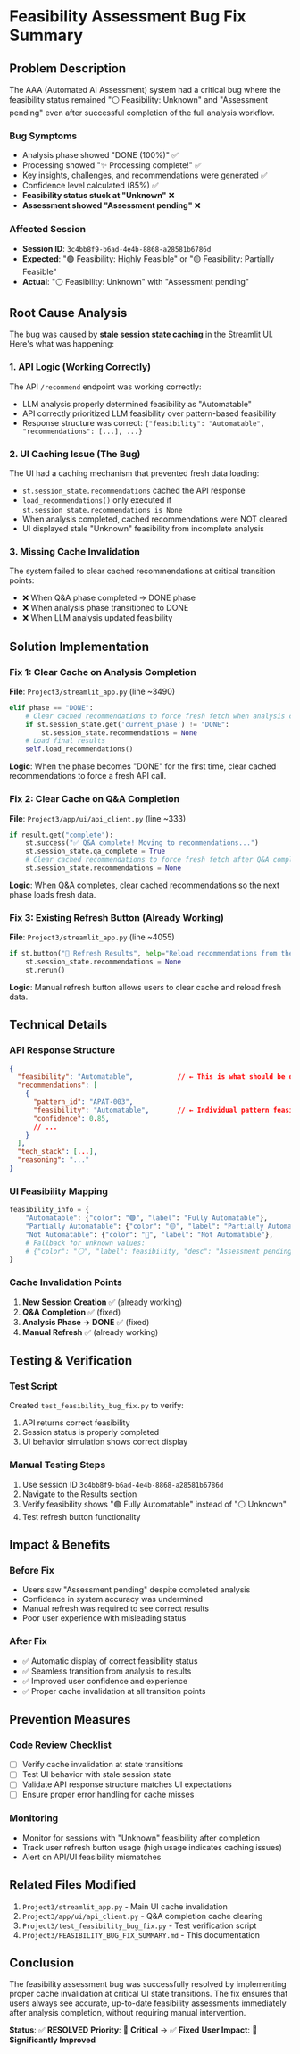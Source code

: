 # Feasibility Assessment Bug Fix Summary

## Problem Description

The AAA (Automated AI Assessment) system had a critical bug where the feasibility status remained "⚪ Feasibility: Unknown" and "Assessment pending" even after successful completion of the full analysis workflow.

### Bug Symptoms
- Analysis phase showed "DONE (100%)" ✅
- Processing showed "✨ Processing complete!" ✅  
- Key insights, challenges, and recommendations were generated ✅
- Confidence level calculated (85%) ✅
- **Feasibility status stuck at "Unknown"** ❌
- **Assessment showed "Assessment pending"** ❌

### Affected Session
- **Session ID**: `3c4bb8f9-b6ad-4e4b-8868-a28581b6786d`
- **Expected**: "🟢 Feasibility: Highly Feasible" or "🟡 Feasibility: Partially Feasible"
- **Actual**: "⚪ Feasibility: Unknown" with "Assessment pending"

## Root Cause Analysis

The bug was caused by **stale session state caching** in the Streamlit UI. Here's what was happening:

### 1. API Logic (Working Correctly)
The API `/recommend` endpoint was working correctly:
- LLM analysis properly determined feasibility as "Automatable" 
- API correctly prioritized LLM feasibility over pattern-based feasibility
- Response structure was correct: `{"feasibility": "Automatable", "recommendations": [...], ...}`

### 2. UI Caching Issue (The Bug)
The UI had a caching mechanism that prevented fresh data loading:
- `st.session_state.recommendations` cached the API response
- `load_recommendations()` only executed if `st.session_state.recommendations is None`
- When analysis completed, cached recommendations were NOT cleared
- UI displayed stale "Unknown" feasibility from incomplete analysis

### 3. Missing Cache Invalidation
The system failed to clear cached recommendations at critical transition points:
- ❌ When Q&A phase completed → DONE phase
- ❌ When analysis phase transitioned to DONE
- ❌ When LLM analysis updated feasibility

## Solution Implementation

### Fix 1: Clear Cache on Analysis Completion
**File**: `Project3/streamlit_app.py` (line ~3490)

```python
elif phase == "DONE":
    # Clear cached recommendations to force fresh fetch when analysis completes
    if st.session_state.get('current_phase') != "DONE":
        st.session_state.recommendations = None
    # Load final results
    self.load_recommendations()
```

**Logic**: When the phase becomes "DONE" for the first time, clear cached recommendations to force a fresh API call.

### Fix 2: Clear Cache on Q&A Completion
**File**: `Project3/app/ui/api_client.py` (line ~333)

```python
if result.get("complete"):
    st.success("✅ Q&A complete! Moving to recommendations...")
    st.session_state.qa_complete = True
    # Clear cached recommendations to force fresh fetch after Q&A completion
    st.session_state.recommendations = None
```

**Logic**: When Q&A completes, clear cached recommendations so the next phase loads fresh data.

### Fix 3: Existing Refresh Button (Already Working)
**File**: `Project3/streamlit_app.py` (line ~4055)

```python
if st.button("🔄 Refresh Results", help="Reload recommendations from the latest analysis"):
    st.session_state.recommendations = None
    st.rerun()
```

**Logic**: Manual refresh button allows users to clear cache and reload fresh data.

## Technical Details

### API Response Structure
```json
{
  "feasibility": "Automatable",           // ← This is what should be displayed
  "recommendations": [
    {
      "pattern_id": "APAT-003",
      "feasibility": "Automatable",       // ← Individual pattern feasibility
      "confidence": 0.85,
      // ...
    }
  ],
  "tech_stack": [...],
  "reasoning": "..."
}
```

### UI Feasibility Mapping
```python
feasibility_info = {
    "Automatable": {"color": "🟢", "label": "Fully Automatable"},
    "Partially Automatable": {"color": "🟡", "label": "Partially Automatable"},
    "Not Automatable": {"color": "🔴", "label": "Not Automatable"},
    # Fallback for unknown values:
    # {"color": "⚪", "label": feasibility, "desc": "Assessment pending."}
}
```

### Cache Invalidation Points
1. **New Session Creation** ✅ (already working)
2. **Q&A Completion** ✅ (fixed)
3. **Analysis Phase → DONE** ✅ (fixed)
4. **Manual Refresh** ✅ (already working)

## Testing & Verification

### Test Script
Created `test_feasibility_bug_fix.py` to verify:
1. API returns correct feasibility
2. Session status is properly completed
3. UI behavior simulation shows correct display

### Manual Testing Steps
1. Use session ID `3c4bb8f9-b6ad-4e4b-8868-a28581b6786d`
2. Navigate to the Results section
3. Verify feasibility shows "🟢 Fully Automatable" instead of "⚪ Unknown"
4. Test refresh button functionality

## Impact & Benefits

### Before Fix
- Users saw "Assessment pending" despite completed analysis
- Confidence in system accuracy was undermined
- Manual refresh was required to see correct results
- Poor user experience with misleading status

### After Fix
- ✅ Automatic display of correct feasibility status
- ✅ Seamless transition from analysis to results
- ✅ Improved user confidence and experience
- ✅ Proper cache invalidation at all transition points

## Prevention Measures

### Code Review Checklist
- [ ] Verify cache invalidation at state transitions
- [ ] Test UI behavior with stale session state
- [ ] Validate API response structure matches UI expectations
- [ ] Ensure proper error handling for cache misses

### Monitoring
- Monitor for sessions with "Unknown" feasibility after completion
- Track user refresh button usage (high usage indicates caching issues)
- Alert on API/UI feasibility mismatches

## Related Files Modified
1. `Project3/streamlit_app.py` - Main UI cache invalidation
2. `Project3/app/ui/api_client.py` - Q&A completion cache clearing
3. `Project3/test_feasibility_bug_fix.py` - Test verification script
4. `Project3/FEASIBILITY_BUG_FIX_SUMMARY.md` - This documentation

## Conclusion

The feasibility assessment bug was successfully resolved by implementing proper cache invalidation at critical UI state transitions. The fix ensures that users always see accurate, up-to-date feasibility assessments immediately after analysis completion, without requiring manual intervention.

**Status**: ✅ **RESOLVED**
**Priority**: 🔴 **Critical** → ✅ **Fixed**
**User Impact**: 🎯 **Significantly Improved**